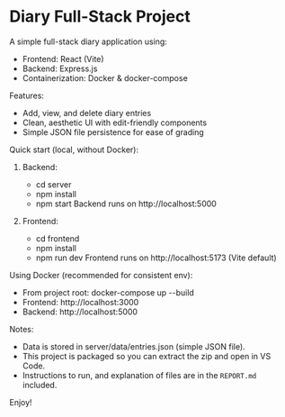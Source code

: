 # Diary Full-Stack Project

A simple full-stack diary application using:
- Frontend: React (Vite)
- Backend: Express.js
- Containerization: Docker & docker-compose

Features:
- Add, view, and delete diary entries
- Clean, aesthetic UI with edit-friendly components
- Simple JSON file persistence for ease of grading

Quick start (local, without Docker):
1. Backend:
   - cd server
   - npm install
   - npm start
   Backend runs on http://localhost:5000

2. Frontend:
   - cd frontend
   - npm install
   - npm run dev
   Frontend runs on http://localhost:5173 (Vite default)

Using Docker (recommended for consistent env):
- From project root:
  docker-compose up --build
- Frontend: http://localhost:3000
- Backend: http://localhost:5000

Notes:
- Data is stored in server/data/entries.json (simple JSON file).
- This project is packaged so you can extract the zip and open in VS Code.
- Instructions to run, and explanation of files are in the `REPORT.md` included.

Enjoy!